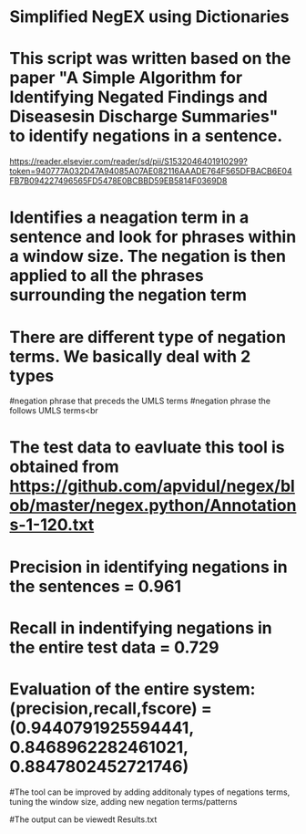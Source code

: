 # Simplified NegEX using Dictionaries

# This script was written based on the paper "A Simple Algorithm for Identifying Negated Findings and Diseasesin Discharge Summaries" to identify negations in a sentence.<br>
https://reader.elsevier.com/reader/sd/pii/S1532046401910299?token=940777A032D47A94085A07AE082116AAADE764F565DFBACB6E04FB7B094227496565FD5478E0BCBBD59EB5814F0369D8

# Identifies a neagation term in a sentence and look for phrases within a window size. The negation is then applied to all the phrases surrounding the negation term <br>

# There are different type of negation terms. We basically deal with 2 types
#negation phrase that preceds the UMLS terms
#negation phrase the follows UMLS terms<br

# The test data to eavluate this tool is obtained from https://github.com/apvidul/negex/blob/master/negex.python/Annotations-1-120.txt <br>

# Precision in identifying negations in the sentences = 0.961
# Recall in indentifying negations in the entire test data = 0.729
# Evaluation of the entire system:  (precision,recall,fscore) =(0.9440791925594441, 0.8468962282461021, 0.8847802452721746) <br>

#The tool can be improved by adding additonaly types of negations terms, tuning the window size, adding new negation terms/patterns<br>

#The output can be viewedt Results.txt
